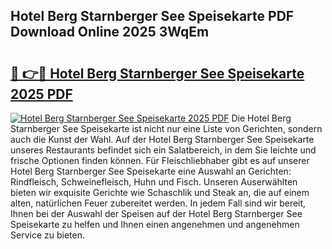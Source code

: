 ## Hotel Berg Starnberger See Speisekarte PDF Download Online 2025 3WqEm

# <h2><a href="http://gc8opwx.nevu.top/?p=Hotel+Berg+Starnberger+See+Speisekarte">🔗 👉🔴 Hotel Berg Starnberger See Speisekarte 2025 PDF</a></h2>

[![Hotel Berg Starnberger See Speisekarte 2025 PDF](https://i.imgur.com/dBaPXMq.png)](http://gc8opwx.nevu.top/?p=Hotel+Berg+Starnberger+See+Speisekarte)
Die Hotel Berg Starnberger See Speisekarte ist nicht nur eine Liste von Gerichten, sondern auch die Kunst der Wahl. Auf der Hotel Berg Starnberger See Speisekarte unseres Restaurants befindet sich ein Salatbereich, in dem Sie leichte und frische Optionen finden können. Für Fleischliebhaber gibt es auf unserer Hotel Berg Starnberger See Speisekarte eine Auswahl an Gerichten: Rindfleisch, Schweinefleisch, Huhn und Fisch. Unseren Auserwählten bieten wir exquisite Gerichte wie Schaschlik und Steak an, die auf einem alten, natürlichen Feuer zubereitet werden. In jedem Fall sind wir bereit, Ihnen bei der Auswahl der Speisen auf der Hotel Berg Starnberger See Speisekarte zu helfen und Ihnen einen angenehmen und angenehmen Service zu bieten.
